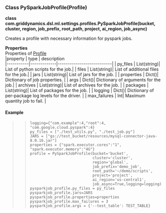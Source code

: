 ### Class PySparkJobProfile(Profile)

**class com.griddynamics.dsl.ml.settings.profiles.PySparkJobProfile(bucket, cluster, region, job_prefix, root_path, project, ai_region, job_async)**

Creates a profile with necessary information for pyspark jobs.  

**Properties**  
Properties of [Profile](https://github.com/griddynamics/ml-dsl/blob/master/docs/profiles/Profile.md)  
|property   | type        | description                                                                           
|-----------|-------------|---------------------------|
| py_files  | List(string)| List of python scripts for the job.|
| files     | List(string)| List of additional files for the job.|
| jars      | List(string)| List of jars for the job. |
| properties | Dict()| Dictionary of job properties. |
| args | Dict()| Dictionary of arguments for the job.|
| archives | List(string)| List of archives for the job. |
| packages | List(string)| List of packages for the job. |
| logging | Dict()| Dictionary of per-package log levels for the driver. |
| max_failures | Int| Maximum quantity job to fail. |


#### Example

> >     logging={"com.example":4,"root":4, "com.google.cloud.pyspark":4}
> >     py_files = ["./test_utils.py", "./test_job.py"]
> >     JARS = ["gs://test_bucket/resources/mysql-connector-java-8.0.16.jar"]
> >     properties = {"spark.executor.cores":"1", "spark.executor.memory":"4G"}
> >     profile = PySparkJobProfile(bucket='bucket',
> >                                 cluster='cluster',
> >                                 region='global',
> >                                 job_prefix='demo_job',
> >                                 root_path='~/demo/scripts',
> >                                 project='project',
> >                                 ai_region='us-central1',
> >                                 job_async=True,logging=logging)
> >     pysparkjob_profile.py_files = py_files
> >     pysparkjob_profile.jars=JARS
> >     pysparkjob_profile.properties=properties
> >     pysparkjob_profile.max_failures = 3
> >     pysparkjob_profile.args = {'--test_table': TEST_TABLE}

